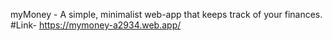 myMoney - A simple, minimalist web-app that keeps track of your finances.
#Link- https://mymoney-a2934.web.app/
